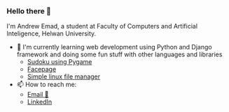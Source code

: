 ### Hello there 👋
I'm Andrew Emad, a student at Faculty of Computers and Artificial Inteligence, Helwan University.
- 🌱 I'm currently learning web development using Python and Django framework and doing some fun stuff with other languages and libraries
  * [Sudoku using Pygame](https://github.com/bafyle/Sudoku-game-using-Pygame)
  * [Facepage](https://github.com/bafyle/Facepage)
  * [Simple linux file manager](https://github.com/bafyle/FileManager)
- 📫 How to reach me: 
  * [Email 📧](androw230@gmail.com)
  * [LinkedIn](https://www.linkedin.com/in/andrew-emad-8578a21ba/)
<!--
**bafyle/bafyle** is a ✨ _special_ ✨ repository because its `README.md` (this file) appears on your GitHub profile.

Here are some ideas to get you started:



- 👯 I’m looking to collaborate on ...
- 🤔 I’m looking for help with ...
- 💬 Ask me about ...
- 📫 How to reach me: ...
- 😄 Pronouns: ...
- ⚡ Fun fact: ...
-->
